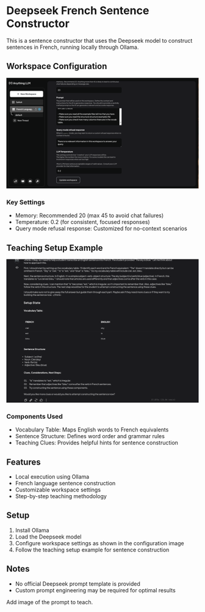 # Deepseek French Sentence Constructor

This is a sentence constructor that uses the Deepseek model to construct sentences in French, running locally through Ollama.

## Workspace Configuration

![Workspace Configuration](workspace_ollama.png)

### Key Settings
- Memory: Recommended 20 (max 45 to avoid chat failures)
- Temperature: 0.2 (for consistent, focused responses)
- Query mode refusal response: Customized for no-context scenarios

## Teaching Setup Example

![Teaching Setup Example](setup.png)

### Components Used
- Vocabulary Table: Maps English words to French equivalents
- Sentence Structure: Defines word order and grammar rules
- Teaching Clues: Provides helpful hints for sentence construction

## Features
- Local execution using Ollama
- French language sentence construction
- Customizable workspace settings
- Step-by-step teaching methodology

## Setup
1. Install Ollama
2. Load the Deepseek model
3. Configure workspace settings as shown in the configuration image
4. Follow the teaching setup example for sentence construction

## Notes
- No official Deepseek prompt template is provided
- Custom prompt engineering may be required for optimal results

Add image of the prompt to teach.